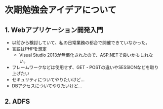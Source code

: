 # 次期勉強会アイデアについて

## 1. Webアプリケーション開発入門

* 以前から検討していて、私の日常業務の都合で開催できていなかった。
* 言語はPHPを想定
  - Visual Studio 2013が無償化されたので、ASP.NETで良いかもしれない。
* フレームワークなどは使用せず、GET・POSTの違いやSESSIONなどを取り上げたい
* セキュリティについてやりたいけど...
* DBアクセスについてやりたいけど...

## 2. ADFS

